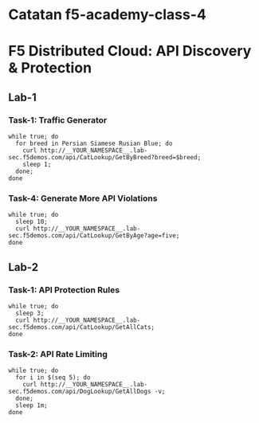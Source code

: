 # Catatan f5-academy-class-4
# F5 Distributed Cloud: API Discovery & Protection

## Lab-1 

### Task-1: Traffic Generator

```
while true; do 
  for breed in Persian Siamese Rusian Blue; do 
    curl http://__YOUR_NAMESPACE__.lab-sec.f5demos.com/api/CatLookup/GetByBreed?breed=$breed; 
    sleep 1; 
  done; 
done
```

### Task-4: Generate More API Violations

```
while true; do 
  sleep 10; 
  curl http://__YOUR_NAMESPACE__.lab-sec.f5demos.com/api/CatLookup/GetByAge?age=five; 
done
```
## Lab-2 

### Task-1: API Protection Rules

```
while true; do 
  sleep 3; 
  curl http://__YOUR_NAMESPACE__.lab-sec.f5demos.com/api/CatLookup/GetAllCats; 
done
```

### Task-2: API Rate Limiting

```
while true; do
  for i in $(seq 5); do
    curl http://__YOUR_NAMESPACE__.lab-sec.f5demos.com/api/DogLookup/GetAllDogs -v; 
  done; 
  sleep 1m; 
done
```

